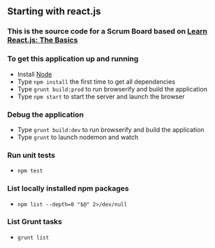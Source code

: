 ## Starting with react.js

### This is the source code for a Scrum Board based on [Learn React.js: The Basics](https://www.lynda.com/React-js-tutorials/Learn-React-js-Basics/379264-2.html)

### To get this application up and running

* Install [Node](https://nodejs.org)
* Type `npm install` the first time to get all dependencies
* Type `grunt build:prod` to run browserify and build the application
* Type `npm start` to start the server and launch the browser

### Debug the application
* Type `grunt build:dev` to run browserify and build the application
* Type `grunt` to launch nodemon and watch

### Run unit tests
* `npm test`

### List locally installed npm packages
* `npm list --depth=0 "$@" 2>/dev/null`

### List Grunt tasks
* `grunt list`